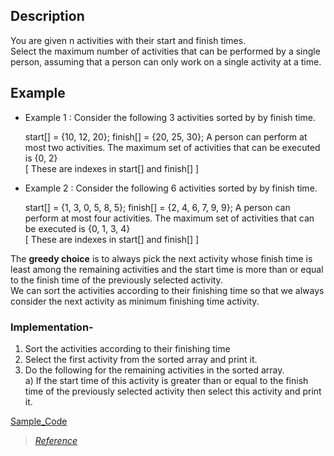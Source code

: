 ## Description

You are given n activities with their start and finish times.<br>
Select the maximum number of activities that can be performed by a single person, assuming that a person can only work on a single activity at a time. <br>

## Example

* Example 1 : Consider the following 3 activities sorted by
by finish time.

     start[]  =  {10, 12, 20};
     finish[] =  {20, 25, 30};
A person can perform at most two activities. The 
maximum set of activities that can be executed 
is {0, 2}<br>
[ These are indexes in start[] and 
finish[] ]

* Example 2 : Consider the following 6 activities 
sorted by by finish time.

     start[]  =  {1, 3, 0, 5, 8, 5};
     finish[] =  {2, 4, 6, 7, 9, 9};
A person can perform at most four activities. The 
maximum set of activities that can be executed 
is {0, 1, 3, 4}<br>
[ These are indexes in start[] and 
finish[] ]


The **greedy choice** is to always pick the next activity whose finish time is least among the remaining activities and the start time is more than or equal to the finish time of the previously selected activity.<br>We can sort the activities according to their finishing time so that we always consider the next activity as minimum finishing time activity.<br>

### Implementation-

1) Sort the activities according to their finishing time <br>
2) Select the first activity from the sorted array and print it. <br>
3) Do the following for the remaining activities in the sorted array. <br>
   a) If the start time of this activity is greater than or equal to the finish time of the previously selected activity then select this activity and print it.

[Sample_Code](#)
<br>

> *[Reference](https://www.geeksforgeeks.org/activity-selection-problem-greedy-algo-1/)*
